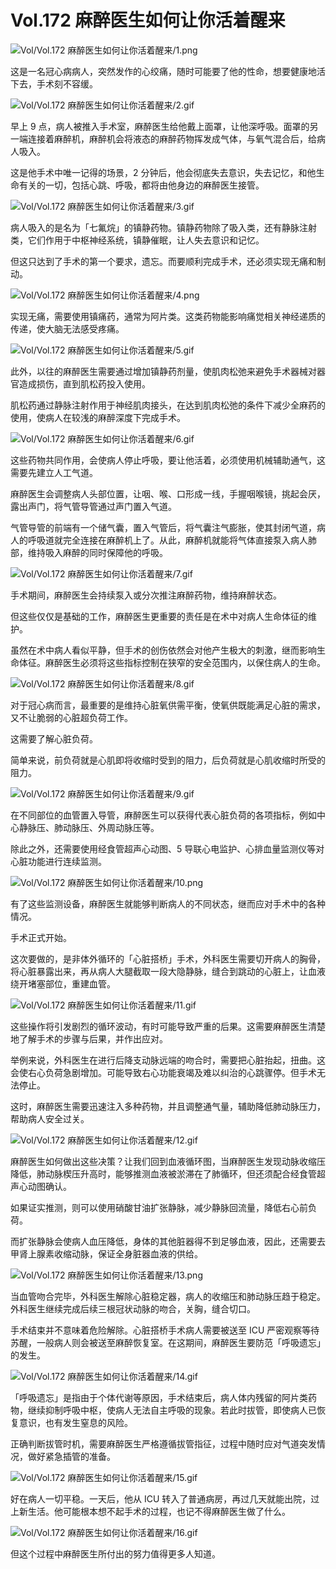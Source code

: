 # Vol.172 麻醉医生如何让你活着醒来

![Vol/Vol.172 麻醉医生如何让你活着醒来/1.png](https://cdn.jsdelivr.net/gh/just-prog/static/image/Vol/Vol.172%20麻醉医生如何让你活着醒来/1.png)

这是一名冠心病病人，突然发作的心绞痛，随时可能要了他的性命，想要健康地活下去，手术刻不容缓。

![Vol/Vol.172 麻醉医生如何让你活着醒来/2.gif](https://cdn.jsdelivr.net/gh/just-prog/static/image/Vol/Vol.172%20麻醉医生如何让你活着醒来/2.gif)

早上 9 点，病人被推入手术室，麻醉医生给他戴上面罩，让他深呼吸。面罩的另一端连接着麻醉机，麻醉机会将液态的麻醉药物挥发成气体，与氧气混合后，给病人吸入。

这是他手术中唯一记得的场景，2 分钟后，他会彻底失去意识，失去记忆，和他生命有关的一切，包括心跳、呼吸，都将由他身边的麻醉医生接管。

![Vol/Vol.172 麻醉医生如何让你活着醒来/3.gif](https://cdn.jsdelivr.net/gh/just-prog/static/image/Vol/Vol.172%20麻醉医生如何让你活着醒来/3.gif)

病人吸入的是名为「七氟烷」的镇静药物。镇静药物除了吸入类，还有静脉注射类，它们作用于中枢神经系统，镇静催眠，让人失去意识和记忆。

但这只达到了手术的第一个要求，遗忘。而要顺利完成手术，还必须实现无痛和制动。

![Vol/Vol.172 麻醉医生如何让你活着醒来/4.png](https://cdn.jsdelivr.net/gh/just-prog/static/image/Vol/Vol.172%20麻醉医生如何让你活着醒来/4.png)

实现无痛，需要使用镇痛药，通常为阿片类。这类药物能影响痛觉相关神经递质的传递，使大脑无法感受疼痛。

![Vol/Vol.172 麻醉医生如何让你活着醒来/5.gif](https://cdn.jsdelivr.net/gh/just-prog/static/image/Vol/Vol.172%20麻醉医生如何让你活着醒来/5.gif)

此外，以往的麻醉医生需要通过增加镇静药剂量，使肌肉松弛来避免手术器械对器官造成损伤，直到肌松药投入使用。

肌松药通过静脉注射作用于神经肌肉接头，在达到肌肉松弛的条件下减少全麻药的使用，使病人在较浅的麻醉深度下完成手术。

![Vol/Vol.172 麻醉医生如何让你活着醒来/6.gif](https://cdn.jsdelivr.net/gh/just-prog/static/image/Vol/Vol.172%20麻醉医生如何让你活着醒来/6.gif)

这些药物共同作用，会使病人停止呼吸，要让他活着，必须使用机械辅助通气，这需要先建立人工气道。

麻醉医生会调整病人头部位置，让咽、喉、口形成一线，手握咽喉镜，挑起会厌，露出声门，将气管导管通过声门置入气道。

气管导管的前端有一个储气囊，置入气管后，将气囊注气膨胀，使其封闭气道，病人的呼吸道就完全连接在麻醉机上了。从此，麻醉机就能将气体直接泵入病人肺部，维持吸入麻醉的同时保障他的呼吸。

![Vol/Vol.172 麻醉医生如何让你活着醒来/7.gif](https://cdn.jsdelivr.net/gh/just-prog/static/image/Vol/Vol.172%20麻醉医生如何让你活着醒来/7.gif)

手术期间，麻醉医生会持续泵入或分次推注麻醉药物，维持麻醉状态。

但这些仅仅是基础的工作，麻醉医生更重要的责任是在术中对病人生命体征的维护。

虽然在术中病人看似平静，但手术的创伤依然会对他产生极大的刺激，继而影响生命体征。麻醉医生必须将这些指标控制在狭窄的安全范围内，以保住病人的生命。

![Vol/Vol.172 麻醉医生如何让你活着醒来/8.gif](https://cdn.jsdelivr.net/gh/just-prog/static/image/Vol/Vol.172%20麻醉医生如何让你活着醒来/8.gif)

对于冠心病而言，最重要的是维持心脏氧供需平衡，使氧供既能满足心脏的需求，又不让脆弱的心脏超负荷工作。

这需要了解心脏负荷。

简单来说，前负荷就是心肌即将收缩时受到的阻力，后负荷就是心肌收缩时所受的阻力。

![Vol/Vol.172 麻醉医生如何让你活着醒来/9.gif](https://cdn.jsdelivr.net/gh/just-prog/static/image/Vol/Vol.172%20麻醉医生如何让你活着醒来/9.gif)

在不同部位的血管置入导管，麻醉医生可以获得代表心脏负荷的各项指标，例如中心静脉压、肺动脉压、外周动脉压等。

除此之外，还需要使用经食管超声心动图、5 导联心电监护、心排血量监测仪等对心脏功能进行连续监测。

![Vol/Vol.172 麻醉医生如何让你活着醒来/10.png](https://cdn.jsdelivr.net/gh/just-prog/static/image/Vol/Vol.172%20麻醉医生如何让你活着醒来/10.png)

有了这些监测设备，麻醉医生就能够判断病人的不同状态，继而应对手术中的各种情况。

手术正式开始。

这次要做的，是非体外循环的「心脏搭桥」手术，外科医生需要切开病人的胸骨，将心脏暴露出来，再从病人大腿截取一段大隐静脉，缝合到跳动的心脏上，让血液绕开堵塞部位，重建血管。

![Vol/Vol.172 麻醉医生如何让你活着醒来/11.gif](https://cdn.jsdelivr.net/gh/just-prog/static/image/Vol/Vol.172%20麻醉医生如何让你活着醒来/11.gif)

这些操作将引发剧烈的循环波动，有时可能导致严重的后果。这需要麻醉医生清楚地了解手术的步骤与后果，并作出应对。

举例来说，外科医生在进行后降支动脉远端的吻合时，需要把心脏抬起，扭曲。这会使右心负荷急剧增加。可能导致右心功能衰竭及难以纠治的心跳骤停。但手术无法停止。

这时，麻醉医生需要迅速注入多种药物，并且调整通气量，辅助降低肺动脉压力，帮助病人安全过关。

![Vol/Vol.172 麻醉医生如何让你活着醒来/12.gif](https://cdn.jsdelivr.net/gh/just-prog/static/image/Vol/Vol.172%20麻醉医生如何让你活着醒来/12.gif)

麻醉医生如何做出这些决策？让我们回到血液循环图，当麻醉医生发现动脉收缩压降低，肺动脉楔压升高时，能够推测血液被淤滞在了肺循环，但还须配合经食管超声心动图确认。

如果证实推测，则可以使用硝酸甘油扩张静脉，减少静脉回流量，降低右心前负荷。

而扩张静脉会使病人血压降低，身体的其他脏器得不到足够血液，因此，还需要去甲肾上腺素收缩动脉，保证全身脏器血液的供给。

![Vol/Vol.172 麻醉医生如何让你活着醒来/13.png](https://cdn.jsdelivr.net/gh/just-prog/static/image/Vol/Vol.172%20麻醉医生如何让你活着醒来/13.png)

当血管吻合完毕，外科医生解除心脏稳定器，病人的收缩压和肺动脉压趋于稳定。外科医生继续完成后续三根冠状动脉的吻合，关胸，缝合切口。

手术结束并不意味着危险解除。心脏搭桥手术病人需要被送至 ICU 严密观察等待苏醒，一般病人则会被送至麻醉恢复室。在这期间，麻醉医生要防范「呼吸遗忘」的发生。

![Vol/Vol.172 麻醉医生如何让你活着醒来/14.gif](https://cdn.jsdelivr.net/gh/just-prog/static/image/Vol/Vol.172%20麻醉医生如何让你活着醒来/14.gif)

「呼吸遗忘」是指由于个体代谢等原因，手术结束后，病人体内残留的阿片类药物，继续抑制呼吸中枢，使病人无法自主呼吸的现象。若此时拔管，即使病人已恢复意识，也有发生窒息的风险。

正确判断拔管时机，需要麻醉医生严格遵循拔管指征，过程中随时应对气道突发情况，做好紧急插管的准备。

![Vol/Vol.172 麻醉医生如何让你活着醒来/15.gif](https://cdn.jsdelivr.net/gh/just-prog/static/image/Vol/Vol.172%20麻醉医生如何让你活着醒来/15.gif)

好在病人一切平稳。一天后，他从 ICU 转入了普通病房，再过几天就能出院，过上新生活。他可能根本想不起手术的过程，也记不得麻醉医生做了什么。

![Vol/Vol.172 麻醉医生如何让你活着醒来/16.gif](https://cdn.jsdelivr.net/gh/just-prog/static/image/Vol/Vol.172%20麻醉医生如何让你活着醒来/16.gif)

但这个过程中麻醉医生所付出的努力值得更多人知道。
